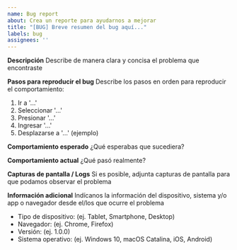 ```yaml
---
name: Bug report
about: Crea un reporte para ayudarnos a mejorar
title: "[BUG] Breve resumen del bug aquí..."
labels: bug
assignees: ''
---
```

**Descripción**
Describe de manera clara y concisa el problema que encontraste

**Pasos para reproducir el bug**
Describe los pasos en orden para reproducir el comportamiento:
1. Ir a '...'  
2. Seleccionar '...'
3. Presionar '...'
4. Ingresar '...'
5. Desplazarse a '...'
(ejemplo)

**Comportamiento esperado**
¿Qué esperabas que sucediera?

**Comportamiento actual**
¿Qué pasó realmente?

**Capturas de pantalla / Logs**
Si es posible, adjunta capturas de pantalla para que podamos observar el problema

**Información adicional**
Indícanos la información del dispositivo, sistema y/o app o navegador desde el/los que ocurre el problema
- Tipo de dispositivo: (ej. Tablet, Smartphone, Desktop)
- Navegador: (ej. Chrome, Firefox)  
- Versión: (ej. 1.0.0)  
- Sistema operativo: (ej. Windows 10, macOS Catalina, iOS, Android)  
